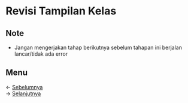 # Revisi Tampilan Kelas

## Note
- Jangan mengerjakan tahap berikutnya sebelum tahapan ini berjalan lancar/tidak ada error

## Menu
<- [Sebelumnya](https://github.com/irawankilmer/spplast/tree/10-revisi-tampilan-dasar)<br>
-> [Selanjutnya]()
